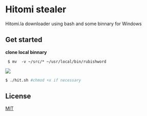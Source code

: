 # Hitomi stealer
Hitomi.la downloader using bash and some binnary for Windows  

Get started
----
 **clone local binnary**

     $ mv  -v ~/src/* ~/usr/local/bin/rubishword

![](https://1.bp.blogspot.com/-yukeSOOTtQM/XUsn1tiIvxI/AAAAAAAAJnU/6ZvoEjkI5zYokQ9cv1MB-V8oaEAuX-i3QCLcBGAs/s1600/Screenshot_65.png)  

```sh
$ ./hit.sh #chmod +x if necessary
```  

## License
[MIT](https://choosealicense.com/licenses/mit/)
